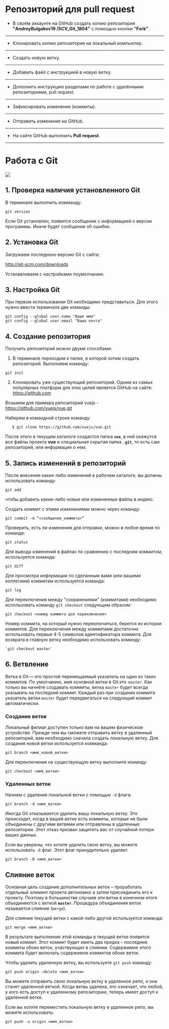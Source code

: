# Репозиторий для **pull request**
* В своём аккаунте на GitHub создать копию репозитория **"AndreyBulgakov19
/SCV_Git_1804"** с помощью кнопки **"Fork"**.
---
* Клонировать копию репозитория на локальный компьютер.
---
* Создать новую ветку.
---
* Добавить файл с инструкцией в новую ветку.
---
* Дополнить инструкцию разделами по работе с удалёнными репозиториями, pull request.
---
* Зафиксировать изменения (коммиты).
---
* Отправить изменения на GitHub.
---
* На сайте GitHub выполнить **Pull request**.
---

# Работа с Git
![](git_log.png)
## 1. Проверка наличия установленного Git
В терминале выполнить комманду: 
```
git version
```
Если Git установлен, появится сообщение с информацией о версии программы. Иначе будет сообщение об ошибке.

## 2. Установка Git
Загружаем последнюю версию Git с сайта:

http://git-scm.com/downloads

Устанавливаем с настройками поумолчанию.

## 3. Настройка Git
При первом использовании Git необходимо представиться. Для этого нужно ввести терминале две команды:
```
git config --global user.name "Ваше имя"
git config --global user.email "Ваша почта"
```

## 4. Создание репозитория
Получить репозиторий можно двумя способами:
1. В терминале переходим к папке, в которой хотим создать репозиторий. Выполняем команду:
```
git init 
``` 
2. Клонировать уже существующий репозиторий. Одним из самых популярных платформ для этих целей является GitHub на сайте:
 https://github.com

 Возьмем для примера репозиторий vuejs - https://github.com/vuejs/vue.git 


Наберем в командной строке команду:
 ``` 
    $ git clone https://github.com/vuejs/vue.git
 ```
После этого в текущем каталоге создастся папка **`vue`**, в ней окажутся все файлы проекта **vue** и специальная скрытая папка **`.git`**, то есть сам репозиторий, или информация о нем.


## 5. Запись изменений в репозиторий
После внесения каких-либо изменений в рабочем каталоге, вы должны использовать команду: 
```
git add
```
чтобы добавить какие-либо новые или измененные файлы в индекс.

Создать коммит с этими изменениями можно через команду:
```
git commit -m “<сообщение_коммита>”
```
Проверить, есть ли изменения для отправки, можно в любое время по команде:
```
git status
```
Для вывода изменений в файлах по сравнению с последним коммитом, используется команда:
```
git diff
```
Для просмотра информации по сделанным вами (или вашими коллегами) коммитам используется команда: 
```
git log
```
Для переключения между "сохранениями" (коммитами) необходимо использовать команду `git checkout` следующим образом:
```
git checkout <номер коммита для переключения>
```
Номер коммита, на который нужно переключиться, берется из истории коммитов. Для переключения между коммитами достаточно использовать первые 4-5 символов идентификатора коммита. 
Для возврата в главную ветку необходимо использовать команду: 
```
`git checkout master`
```
## 6. Ветвление
Ветка в Git — это простой перемещаемый указатель на один из таких коммитов. По умолчанию, имя основной ветки в Git это  *`master`*. Как только вы начнёте создавать коммиты, ветка *`master`* будет всегда указывать на последний коммит. Каждый раз при создании коммита указатель ветки *`master`* будет передвигаться на следующий коммит автоматически.
### Создание веток

Локальный филиал доступен только вам на вашем физическом устройстве. Прежде чем вы сможете отправить ветку в удаленный репозиторий, вам необходимо сначала создать локальную ветку.
Для создания новой ветки используется комманда:
```
git branch <имя_новой_ветки>
```
Для переключения на существующую ветку выполните команду:
```
git checkout <имя_ветки>
```
### Удаленных веток
Начнем с удаления локальной ветки с помощью `-d` флага:
```
git branch -d <имя_ветки>
```
Иногда Git отказывается удалить вашу локальную ветку. Это происходит, когда в вашей ветке есть коммиты, которые не были объединены с другими ветвями или отправлены в удаленные репозитории. Этот отказ призван защитить вас от случайной потери ваших данных.

Если вы уверены, что хотите удалить свою ветку, вы можете использовать `-D` флаг. Этот флаг принудительно удаляет.
```
git branch -D <имя_ветки>
```


## Слияние веток
Основная цель создание дополнительных веток – проработать отдельный элемент проекта автономно а затем присоединить его к проекту. Поэтому в большинстве случаев эти ветки в конечном итоге объединяются с веткой **`master`**. Процедура объединения веток называется слияние (`merge`).

Для слияния текущей ветки с какой-либо другой используется команда:
```
git merge <имя_ветки>
```
В результате выполнения этой команды в текущей ветке появится новый коммит. Этот коммит будет иметь два предка – последние коммиты обоих веток, участвующих в слиянии. Содержимое этого коммита будет включать содержимое коммитов обоих веток.

Чтобы удалить удаленную ветку, вы используете `git push` команду:
```
git push origin —delete <имя_ветки>
```







Вы можете отправить свою локальную ветку в удаленное репо, и она станет удаленной веткой. Когда ветвь удалена, это означает, что любой, у кого есть доступ к удаленному репозиторию, теперь имеет доступ к удаленной ветке.

Если вы хотите переместить локальную ветку в удаленное репо, вы можете использовать:
```
git push -u origin <имя_ветки>
```
